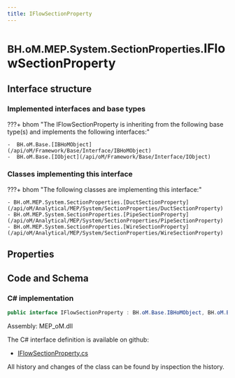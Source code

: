 ```yaml
---
title: IFlowSectionProperty
---
```


# <small>BH.oM.MEP.System.SectionProperties.</small>**IFlowSectionProperty**



## Interface structure

### Implemented interfaces and base types

???+ bhom "The IFlowSectionProperty is inheriting from the following base type(s) and implements the following interfaces:"

    -  BH.oM.Base.[IBHoMObject](/api/oM/Framework/Base/Interface/IBHoMObject)
    -  BH.oM.Base.[IObject](/api/oM/Framework/Base/Interface/IObject)


### Classes implementing this interface

???+ bhom "The following classes are implementing this interface:"

    - BH.oM.MEP.System.SectionProperties.[DuctSectionProperty](/api/oM/Analytical/MEP/System/SectionProperties/DuctSectionProperty)
    - BH.oM.MEP.System.SectionProperties.[PipeSectionProperty](/api/oM/Analytical/MEP/System/SectionProperties/PipeSectionProperty)
    - BH.oM.MEP.System.SectionProperties.[WireSectionProperty](/api/oM/Analytical/MEP/System/SectionProperties/WireSectionProperty)


## Properties

## Code and Schema

### C# implementation

``` C# title="C#"
public interface IFlowSectionProperty : BH.oM.Base.IBHoMObject, BH.oM.Base.IObject
```

Assembly: MEP_oM.dll

The C# interface definition is available on github:

- [IFlowSectionProperty.cs](https://github.com/BHoM/BHoM/blob/develop/MEP_oM/System\SectionProperties\IFlowSectionProperty.cs)

All history and changes of the class can be found by inspection the history.
